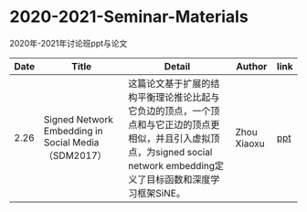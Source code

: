 # 2020-2021-Seminar-Materials
2020年-2021年讨论班ppt与论文

|Date      |  Title                                                        | Detail                                           | Author | link                                                         |
| ---------------------------------|------------------------------------------------------------ | ------------------------------------------------ | ------ | ------------------------------------------------------------ |
| 2.26 |Signed Network Embedding in Social Media（SDM2017） | 这篇论文基于扩展的结构平衡理论推论比起与它负边的顶点，一个顶点和与它正边的顶点更相似，并且引入虚拟顶点，为signed social network embedding定义了目标函数和深度学习框架SiNE。 | Zhou Xiaoxu   | [ppt](https://github.com/ECNUdase/2020-2021-Seminar-Materials/tree/master/2020-02) |
